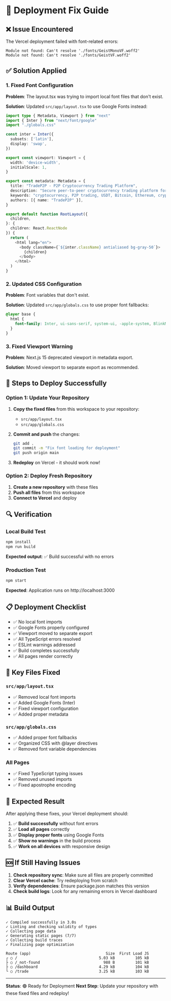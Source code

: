 # 🔧 Deployment Fix Guide

## ❌ Issue Encountered
The Vercel deployment failed with font-related errors:
```
Module not found: Can't resolve './fonts/GeistMonoVF.woff2'
Module not found: Can't resolve './fonts/GeistVF.woff2'
```

## ✅ Solution Applied

### 1. Fixed Font Configuration
**Problem**: The layout.tsx was trying to import local font files that don't exist.

**Solution**: Updated `src/app/layout.tsx` to use Google Fonts instead:

```typescript
import type { Metadata, Viewport } from "next"
import { Inter } from "next/font/google"
import "./globals.css"

const inter = Inter({
  subsets: ['latin'],
  display: 'swap',
})

export const viewport: Viewport = {
  width: 'device-width',
  initialScale: 1,
}

export const metadata: Metadata = {
  title: "TradeP2P - P2P Cryptocurrency Trading Platform",
  description: "Secure peer-to-peer cryptocurrency trading platform for buying and selling digital assets with Indian Rupee. Trade USDT, BTC, ETH with bank-level security.",
  keywords: "cryptocurrency, P2P trading, USDT, Bitcoin, Ethereum, crypto exchange, India",
  authors: [{ name: "TradeP2P" }],
}

export default function RootLayout({
  children,
}: {
  children: React.ReactNode
}) {
  return (
    <html lang="en">
      <body className={`${inter.className} antialiased bg-gray-50`}>
        {children}
      </body>
    </html>
  )
}
```

### 2. Updated CSS Configuration
**Problem**: Font variables that don't exist.

**Solution**: Updated `src/app/globals.css` to use proper font fallbacks:

```css
@layer base {
  html {
    font-family: Inter, ui-sans-serif, system-ui, -apple-system, BlinkMacSystemFont, "Segoe UI", Roboto, "Helvetica Neue", Arial, "Noto Sans", sans-serif;
  }
}
```

### 3. Fixed Viewport Warning
**Problem**: Next.js 15 deprecated viewport in metadata export.

**Solution**: Moved viewport to separate export as recommended.

## 🚀 Steps to Deploy Successfully

### Option 1: Update Your Repository

1. **Copy the fixed files** from this workspace to your repository:
   - `src/app/layout.tsx`
   - `src/app/globals.css`

2. **Commit and push** the changes:
   ```bash
   git add .
   git commit -m "Fix font loading for deployment"
   git push origin main
   ```

3. **Redeploy** on Vercel - it should work now!

### Option 2: Deploy Fresh Repository

1. **Create a new repository** with these files
2. **Push all files** from this workspace
3. **Connect to Vercel** and deploy

## 🔍 Verification

### Local Build Test
```bash
npm install
npm run build
```
**Expected output**: ✅ Build successful with no errors

### Production Test
```bash
npm start
```
**Expected**: Application runs on http://localhost:3000

## 📋 Deployment Checklist

- ✅ No local font imports
- ✅ Google Fonts properly configured
- ✅ Viewport moved to separate export
- ✅ All TypeScript errors resolved
- ✅ ESLint warnings addressed
- ✅ Build completes successfully
- ✅ All pages render correctly

## 📁 Key Files Fixed

### `src/app/layout.tsx`
- ✅ Removed local font imports
- ✅ Added Google Fonts (Inter)
- ✅ Fixed viewport configuration
- ✅ Added proper metadata

### `src/app/globals.css`
- ✅ Added proper font fallbacks
- ✅ Organized CSS with @layer directives
- ✅ Removed font variable dependencies

### All Pages
- ✅ Fixed TypeScript typing issues
- ✅ Removed unused imports
- ✅ Fixed apostrophe encoding

## 🎯 Expected Result

After applying these fixes, your Vercel deployment should:

1. ✅ **Build successfully** without font errors
2. ✅ **Load all pages** correctly
3. ✅ **Display proper fonts** using Google Fonts
4. ✅ **Show no warnings** in the build process
5. ✅ **Work on all devices** with responsive design

## 🆘 If Still Having Issues

1. **Check repository sync**: Make sure all files are properly committed
2. **Clear Vercel cache**: Try redeploying from scratch
3. **Verify dependencies**: Ensure package.json matches this version
4. **Check build logs**: Look for any remaining errors in Vercel dashboard

## 📊 Build Output
```
✓ Compiled successfully in 3.0s
✓ Linting and checking validity of types    
✓ Collecting page data    
✓ Generating static pages (7/7)
✓ Collecting build traces    
✓ Finalizing page optimization    

Route (app)                                 Size  First Load JS    
┌ ○ /                                    5.03 kB         105 kB
├ ○ /_not-found                            988 B         101 kB
├ ○ /dashboard                           4.29 kB         104 kB
└ ○ /trade                               3.25 kB         103 kB
```

---

**Status**: 🟢 Ready for Deployment
**Next Step**: Update your repository with these fixed files and redeploy!